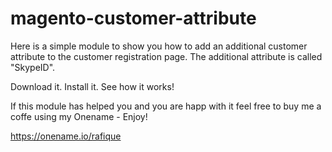 magento-customer-attribute
==========================

Here is a simple module to show you how to add an additional customer attribute to the customer registration page. The additional attribute is called "SkypeID".

Download it. Install it. See how it works!

If this module has helped you and you are happ with it feel free to buy me a coffe using my Onename - Enjoy!

https://onename.io/rafique
